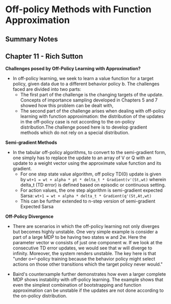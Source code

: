 # Off-policy Methods with Function Approximation
## Summary Notes

## Chapter 11 - Rich Sutton

**Challenges posed by Off-Policy Learning with Approximation?**
- In off-policy learning, we seek to learn a value function for a target policy, given data due to a different behavior policy b. The challenges faced are divided into two parts:
  * The first part of the challenge is the changing targets of the update. Concepts of importance sampling developed in Chapters 5 and 7 showed how this problem can be dealt with,
  * The second part of the challenge arises when dealing with off-policy learning with function approximation: the distribution of the updates in the off-policy case is not according to the on-policy distribution.The challenge posed here is to develop gradient methods which do not rely on a special distribution.
  
**Semi-gradient Methods**
- In the tabular off-policy algorithms, to convert to the semi-gradient form, one simply has to replace the update to an array of V or Q with an update to a weight vector using the approximate value function and its gradient.
  * For one step state value algorithm, off policy TD(0) update is given by 
  `wt+1 = wt + alpha * pt * delta_t * Gradient(v'(St,wt)` wherein delta_t (TD error) is defined based on episodic or continuous setting.
  * For action values, the one step algorithm is semi-gradient expected Sarsa:
  `wt+1 = wt + alpha * delta_t * Gradient(q'(St,At,wt)`
  * This can be further extended to n-step version of semi-gradient Expected Sarsa
  
**Off-Policy Divergence**
- There are scenarios in which the off-policy learning not only diverges but becomes highly unstable. One very simple example is consider a part of a large MDP to be having two states w and 2w. Here the parameter vector w consists of just one component w.
If we look at the consecutive TD error updates, we would see that w will diverge to infinity. Moreover, the system renders unstable. The key here is that "under o↵-policy training because the behavior policy might select actions on those other transitions which the target policy never would."

- Baird's counterxample further demonstrates how even a larger complete MDP shows instability with off-policy learning. The example shows that even the simplest combination of bootstrapping and function approximation can be unstable if the updates are not done according to the on-policy distribution.
